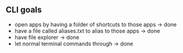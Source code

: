 ## CLI goals  
* open apps by having a folder of shortcuts to those apps -> done
* have a file called aliases.txt to alias to those apps -> done
* have file explorer -> done
* let normal terminal commands through -> done

